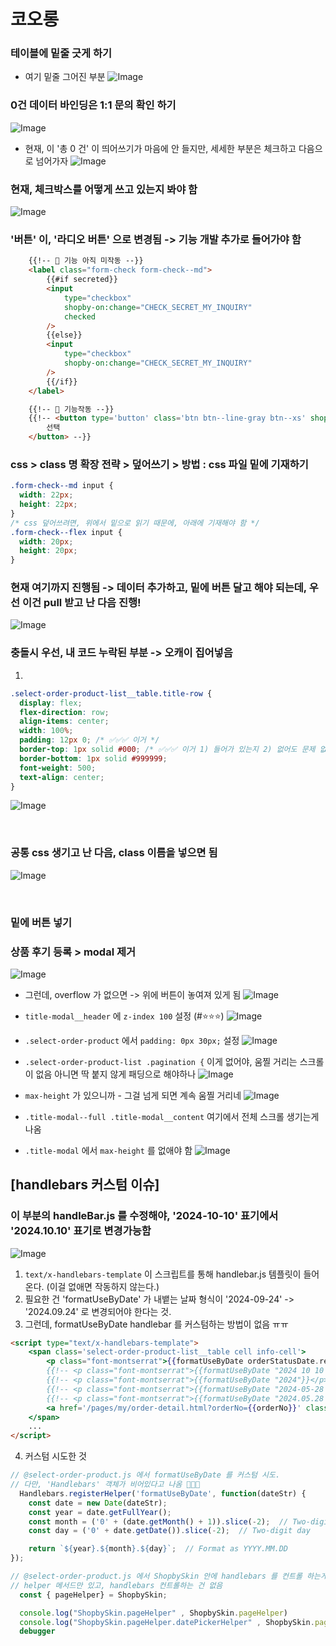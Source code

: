 

# 코오롱 

### 테이블에 밑줄 긋게 하기 
- 여기 밑줄 그어진 부분 
![Image](https://i.imgur.com/MS0r5vE.png)




### 0건 데이터 바인딩은 1:1 문의 확인 하기 

![Image](https://i.imgur.com/o86ja6t.png)


- 현재, 이 '총 0 건' 이 띄어쓰기가 마음에 안 들지만, 세세한 부분은 체크하고 다음으로 넘어가자 
![Image](https://i.imgur.com/l4EkGqA.png)


### 현재, 체크박스를 어떻게 쓰고 있는지 봐야 함
![Image](https://i.imgur.com/ET8wR1Z.png)


### '버튼' 이, '라디오 버튼' 으로 변경됨 -> 기능 개발 추가로 들어가야 함 

```html
    {{!-- 📛 기능 아직 미작동 --}}
    <label class="form-check form-check--md">
        {{#if secreted}}
        <input
            type="checkbox"
            shopby-on:change="CHECK_SECRET_MY_INQUIRY"
            checked
        />
        {{else}}
        <input
            type="checkbox"
            shopby-on:change="CHECK_SECRET_MY_INQUIRY"
        />
        {{/if}}
    </label>

    {{!-- 🔵 기능작동 --}}
    {{!-- <button type='button' class='btn btn--line-gray btn--xs' shopby-action='SELECT_PRODUCT'>
        선택
    </button> --}}

```



### css > class 명 확장 전략 > 덮어쓰기 > 방법 : css 파일 밑에 기재하기 

```css
.form-check--md input {
  width: 22px;
  height: 22px;
}
/* css 덮어쓰려면, 위에서 밑으로 읽기 때문에, 아래에 기재해야 함 */
.form-check--flex input {
  width: 20px;
  height: 20px;
}

```

### 현재 여기까지 진행됨 -> 데이터 추가하고, 밑에 버튼 달고 해야 되는데, 우선 이건 pull 받고 난 다음 진행! 

![Image](https://i.imgur.com/Q70VvGv.png)


### 충돌시 우선, 내 코드 누락된 부분 -> 오캐이 집어넣음

1. 
```css
.select-order-product-list__table.title-row {
  display: flex;
  flex-direction: row;
  align-items: center;
  width: 100%;
  padding: 12px 0; /* ✅✅✅ 이거 */
  border-top: 1px solid #000; /* ✅✅✅ 이거 1) 들어가 있는지 2) 없어도 문제 없는지 확인 */
  border-bottom: 1px solid #999999;
  font-weight: 500;
  text-align: center;
}
```

![Image](https://i.imgur.com/ur8OcN9.png)

<br />

### 공통 css 생기고 난 다음, class 이름을 넣으면 됨

![Image](https://i.imgur.com/E6roI3L.png)

<br />

### 밑에 버튼 넣기 


### 상품 후기 등록 > modal 제거 
![Image](https://i.imgur.com/5Losyg9.png)

- 그런데, overflow 가 없으면 -> 위에 버튼이 놓여져 있게 됨
![Image](https://i.imgur.com/dyouKhj.png)


- `title-modal__header` 에 `z-index 100` 설정 (#⭐⭐⭐)
![Image](https://i.imgur.com/48wbldJ.png)

- `.select-order-product` 에서 `padding: 0px 30px;` 설정
![Image](https://i.imgur.com/vkwueZz.png)

- `.select-order-product-list .pagination {` 이게 없어야, 움찔 거리는 스크롤이 없음
아니면 딱 붙지 않게 패딩으로 해야하나 
![Image](https://i.imgur.com/WuWgGEE.png)

- `max-height` 가 있으니까 - 그걸 넘게 되면 계속 움찔 거리네 
![Image](https://i.imgur.com/PnmHwqO.png)


- `.title-modal--full .title-modal__content` 여기에서 전체 스크롤 생기는게 나옴 



- `.title-modal` 에서 `max-height` 를 없애야 함 
![Image](https://i.imgur.com/EKYADpR.png)


## [handlebars 커스텀 이슈]
### 이 부분의 handleBar.js 를 수정해야, '2024-10-10' 표기에서 '2024.10.10' 표기로 변경가능함

![Image](https://i.imgur.com/CHx3aBG.png)


1. `text/x-handlebars-template` 이 스크립트를 통해 handlebar.js 템플릿이 들어온다. (이걸 없애면 작동하지 않는다.)
2. 필요한 건 'formatUseByDate' 가 내뱉는 날짜 형식이 '2024-09-24' -> '2024.09.24' 로 변경되어야 한다는 것. 
3. 그런데, formatUseByDate handlebar 를 커스텀하는 방법이 없음 ㅠㅠ 
```html
<script type="text/x-handlebars-template">
    <span class='select-order-product-list__table cell info-cell'>
        <p class="font-montserrat">{{formatUseByDate orderStatusDate.registerYmdt}}</p>
        {{!-- <p class="font-montserrat">{{formatUseByDate "2024 10 10 10 10 10 "}}</p> --}}
        {{!-- <p class="font-montserrat">{{formatUseByDate "2024"}}</p> --}}
        {{!-- <p class="font-montserrat">{{formatUseByDate "2024-05-28 00:00:00"}}</p> --}}
        {{!-- <p class="font-montserrat">{{formatUseByDate "2024.05.28 00:00:00"}}</p> --}}
        <a href='/pages/my/order-detail.html?orderNo={{orderNo}}' class='font-montserrat select-order-product-list__order-no'>{{orderNo}}</a>
    </span>
    ...
</script>
```

4. 커스텀 시도한 것 

```js
// @select-order-product.js 에서 formatUseByDate 를 커스텀 시도. 
// 다만, 'Handlebars' 객체가 비어있다고 나옴 📛📛📛   
  Handlebars.registerHelper('formatUseByDate', function(dateStr) {
    const date = new Date(dateStr);
    const year = date.getFullYear();
    const month = ('0' + (date.getMonth() + 1)).slice(-2);  // Two-digit month
    const day = ('0' + date.getDate()).slice(-2);  // Two-digit day

    return `${year}.${month}.${day}`;  // Format as YYYY.MM.DD
});

```


```js
// @select-order-product.js 에서 ShopbySkin 안에 handlebars 를 컨트롤 하는게 있지 않을까 생각해서 진행 
// helper 메서드만 있고, handlebars 컨트롤하는 건 없음 
  const { pageHelper} = ShopbySkin;

  console.log("ShopbySkin.pageHelper" , ShopbySkin.pageHelper)
  console.log("ShopbySkin.pageHelper.datePickerHelper" , ShopbySkin.pageHelper.datePickerHelper)
  debugger
```



